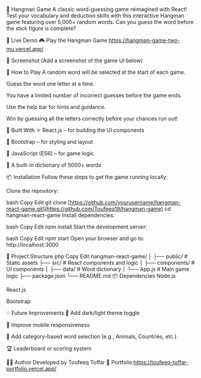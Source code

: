 🎯 Hangman Game
A classic word-guessing game reimagined with React! Test your vocabulary and deduction skills with this interactive Hangman game featuring over 5,000+ random words. Can you guess the word before the stick figure is complete?

🚀 Live Demo
🎮 Play the Hangman Game
https://hangman-game-two-mu.vercel.app/

📸 Screenshot
(Add a screenshot of the game UI below)

🧠 How to Play
A random word will be selected at the start of each game.

Guess the word one letter at a time.

You have a limited number of incorrect guesses before the game ends.

Use the help bar for hints and guidance.

Win by guessing all the letters correctly before your chances run out!

🧰 Built With
⚛️ React.js – for building the UI components

💄 Bootstrap – for styling and layout

🔧 JavaScript (ES6) – for game logic

🧠 A built-in dictionary of 5000+ words

📦 Installation
Follow these steps to get the game running locally:

Clone the repository:

bash
Copy
Edit
git clone [https://github.com/yourusername/hangman-react-game.git](https://github.com/Toufeeq19/hangman-game)
cd hangman-react-game
Install dependencies:

bash
Copy
Edit
npm install
Start the development server:

bash
Copy
Edit
npm start
Open your browser and go to:
http://localhost:3000

📁 Project Structure
php
Copy
Edit
hangman-react-game/
│
├── public/              # Static assets
├── src/                 # React components and logic
│   ├── components/      # UI components
│   ├── data/            # Word dictionary
│   └── App.js           # Main game logic
├── package.json
└── README.md
📦 Dependencies
Node.js

React.js

Bootstrap

💡 Future Improvements
🎨 Add dark/light theme toggle

📱 Improve mobile responsiveness

🧠 Add category-based word selection (e.g., Animals, Countries, etc.)

🏆 Leaderboard or scoring system

🙋‍♂️ Author 
Developed by Toufeeq Toffar 🔗 Portfolio:https://toufeeq-toffar-portfolio.vercel.app/
